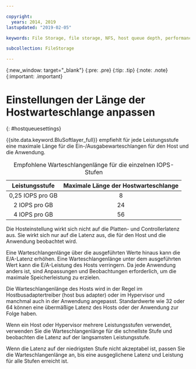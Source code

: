```yaml
---

copyright:
  years: 2014, 2019
lastupdated: "2019-02-05"

keywords: File Storage, file storage, NFS, host queue depth, performance tuning

subcollection: FileStorage

---
```

{:new_window: target="_blank"}
{:pre: .pre}
{:tip: .tip}
{:note: .note}
{:important: .important}

# Einstellungen der Länge der Hostwarteschlange anpassen
{: #hostqueuesettings}

{{site.data.keyword.BluSoftlayer_full}} empfiehlt für jede Leistungsstufe eine maximale Länge für die Ein-/Ausgabewarteschlangen für den Host und die Anwendung.

<table align="center">
  <caption>Empfohlene Warteschlangenlänge für die einzelnen IOPS-Stufen</caption>
        <thead>
	    <tr>
		<th>Leistungsstufe</th>
		<th>Maximale Länge der Hostwarteschlange</th>
	    </tr>
	</thead>
	<tbody>
   	    <tr>
		<td style="text-align: center; vertical-align: middle;">0,25 IOPS pro GB</td>
		<td style="text-align: center; vertical-align: middle;">8</td>
	    </tr>
	    <tr>
		<td style="text-align: center; vertical-align: middle;">2 IOPS pro GB</td>
		<td style="text-align: center; vertical-align: middle;">24</td>
	    </tr>
	    <tr>
		<td style="text-align: center; vertical-align: middle;">4 IOPS pro GB</td>
		<td style="text-align: center; vertical-align: middle;">56</td>
            </tr>
         </tbody>
</table>


Die Hosteinstellung wirkt sich nicht auf die Platten- und Controllerlatenz aus. Sie wirkt sich nur auf die Latenz aus, die für den Host und die Anwendung beobachtet wird.

Eine Warteschlangenlänge über die ausgeführten Werte hinaus kann die E/A-Latenz erhöhen. Eine Warteschlangenlänge unter dem ausgeführten Wert kann die E/A-Leistung des Hosts verringern. Da jede Anwendung anders ist, sind Anpassungen und Beobachtungen erforderlich, um die maximale Speicherleistung zu erzielen.

Die Warteschlangenlänge des Hosts wird in der Regel im Hostbusadaptertreiber (host bus adapter) oder im Hypervisor und manchmal auch in der Anwendung angepasst. Standardwerte wie 32 oder 64 können eine übermäßige Latenz des Hosts oder der Anwendung zur Folge haben.

Wenn ein Host oder Hypervisor mehrere Leistungsstufen verwendet, verwenden Sie die Warteschlangenlänge für die schnellste Stufe und beobachten die Latenz auf der langsamsten Leistungsstufe.

Wenn die Latenz auf der niedrigsten Stufe nicht akzeptabel ist, passen Sie die Warteschlangenlänge an, bis eine ausgeglichene Latenz und Leistung für alle Stufen erreicht ist.
